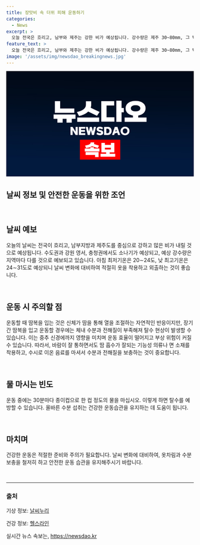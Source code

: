 ```yaml
---
title: 장맛비 속 더위 피해 운동하기
categories:
  - News
excerpt: >
  오늘 전국은 흐리고, 남부와 제주는 강한 비가 예상됩니다. 강수량은 제주 30~80mm, 그 밖의 지역도 5~60mm의 비가 예상되며, 미세먼지는 대체로 좋음~보통 수준을 보일 것으로 예상됩니다. 운동 시 땀복을 입는 것은 탈수의 위험을 초래할 수 있으니, 체내 수분과 전해질을 챙기는 것이 중요합니다. 지속적인 운동 시 기능성 의류를 입고 수분과 전해질을 보충하는 것이 좋습니다.
feature_text: >
  오늘 전국은 흐리고, 남부와 제주는 강한 비가 예상됩니다. 강수량은 제주 30~80mm, 그 밖의 지역도 5~60mm의 비가 예상되며, 미세먼지는 대체로 좋음~보통 수준을 보일 것으로 예상됩니다. 운동 시 땀복을 입는 것은 탈수의 위험을 초래할 수 있으니, 체내 수분과 전해질을 챙기는 것이 중요합니다. 지속적인 운동 시 기능성 의류를 입고 수분과 전해질을 보충하는 것이 좋습니다.
image: '/assets/img/newsdao_breakingnews.jpg'
---
```


<p><img src="/assets/img/newsdao_breakingnews.jpg" alt="koreaapp 속보" /></p>

<h2>날씨 정보 및 안전한 운동을 위한 조언</h2>

<p data-ke-size="size16">&nbsp;</p>

<h2>날씨 예보</h2>

<p>오늘의 날씨는 전국이 흐리고, 남부지방과 제주도를 중심으로 강하고 많은 비가 내릴 것으로 예상됩니다. 수도권과 강원 영서, 충청권에서도 소나기가 예상되고, 예상 강수량은 지역마다 다를 것으로 예보되고 있습니다. 아침 최저기온은 20∼24도, 낮 최고기온은 24∼31도로 예상되니 날씨 변화에 대비하여 적절히 옷을 착용하고 외출하는 것이 좋습니다.</p>

<p data-ke-size="size16">&nbsp;</p>

<h2>운동 시 주의할 점</h2>

<p>운동할 때 땀복을 입는 것은 신체가 땀을 통해 열을 조절하는 자연적인 반응이지만, 장기간 땀복을 입고 운동할 경우에는 체내 수분과 전해질이 부족해져 탈수 현상이 발생할 수 있습니다. 이는 중추 신경에까지 영향을 미치며 운동 효율이 떨어지고 부상 위험이 커질 수 있습니다. 따라서, 바람이 잘 통하면서도 땀 흡수가 잘되는 기능성 의류나 면 소재를 착용하고, 수시로 이온 음료를 마셔서 수분과 전해질을 보충하는 것이 중요합니다.</p>

<p data-ke-size="size16">&nbsp;</p>

<h2>물 마시는 빈도</h2>

<p>운동 중에는 30분마다 종이컵으로 한 컵 정도의 물을 마십시오. 이렇게 하면 탈수를 예방할 수 있습니다. 올바른 수분 섭취는 건강한 운동습관을 유지하는 데 도움이 됩니다.</p>

<p data-ke-size="size16">&nbsp;</p>

<h2>마치며</h2>

<p>건강한 운동은 적절한 준비와 주의가 필요합니다. 날씨 변화에 대비하여, 옷차림과 수분 보충을 철저히 하고 안전한 운동 습관을 유지해주시기 바랍니다.</p>

<p data-ke-size="size16">&nbsp;</p>

<hr>

<h3>출처</h3>

<p>기상 정보: <a href="https://www.weather.com/">날씨누리</a></p>

<p>건강 정보: <a href="https://www.healthline.com/">헬스라인</a></p>
실시간 뉴스 속보는, <a href="https://newsdao.kr" rel="dofollow">https://newsdao.kr</a>


